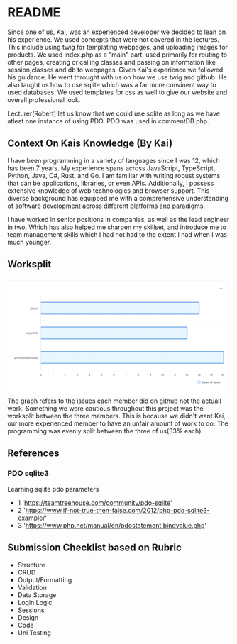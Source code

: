 # README

Since one of us, Kai, was an experienced developer we decided to lean on his experience. We used concepts that were not covered in the lectures. This include using twig for templating webpages, and uploading images for products.
We used index.php as a "main" part, used primarily for routing to other pages, creating or calling classes and passing on information like session,classes and db to webpages. Given Kai's experience we followed his guidance. He went throught with us on how we use twig and github. He also taught us how to use sqlite which was a far more convinent way to used databases. We used templates for css as well to give our website and overall professional look.

Lecturer(Robert) let us know that we could use sqlite as long as we have atleat one instance of using PDO. PDO was used in commentDB.php.

## Context On Kais Knowledge (By Kai)

I have been programming in a variety of languages since I was 12, which has been 7 years. My experience spans across JavaScript, TypeScript, Python, Java, C#, Rust, and Go. I am familiar with writing robust systems that can be applications, libraries, or even APIs. Additionally, I possess extensive knowledge of web technologies and browser support. This diverse background has equipped me with a comprehensive understanding of software development across different platforms and paradigms.

I have worked in senior positions in companies, as well as the lead engineer in two. Which has also helped me sharpen my skillset, and introduce me to team management skills which I had not had to the extent I had when I was much younger.

## Worksplit
![alt text](image.png)
The graph refers to the issues each member did on github not the actuall work. Something we were cautious throughout this project was the worksplit between the three members. This is because we didn't want Kai, our more experienced member to have an unfair amount of work to do. The programming was evenly split between the three of us(33% each). 

## References
### PDO sqlite3
Learning sqlite pdo parameters 
- 1 'https://teamtreehouse.com/community/pdo-sqlite'
- 2 'https://www.if-not-true-then-false.com/2012/php-pdo-sqlite3-example/'
- 3 'https://www.php.net/manual/en/pdostatement.bindvalue.php'

## Submission Checklist based on Rubric
- Structure
- CRUD
- Output/Formatting
- Validation
- Data Storage
- Login Logic
- Sessions
- Design
- Code 
- Uni Testing


